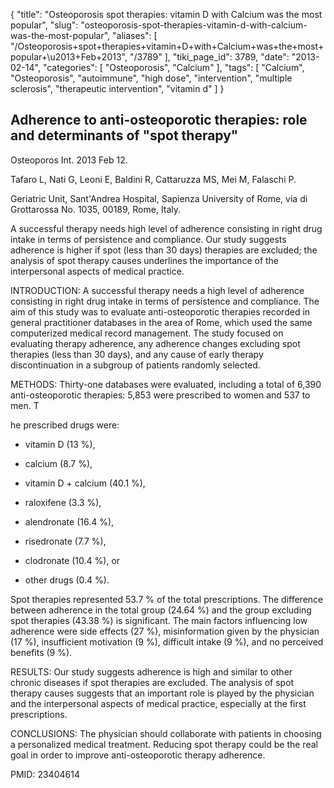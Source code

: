 {
    "title": "Osteoporosis spot therapies: vitamin D with Calcium was the most popular",
    "slug": "osteoporosis-spot-therapies-vitamin-d-with-calcium-was-the-most-popular",
    "aliases": [
        "/Osteoporosis+spot+therapies+vitamin+D+with+Calcium+was+the+most+popular+\u2013+Feb+2013",
        "/3789"
    ],
    "tiki_page_id": 3789,
    "date": "2013-02-14",
    "categories": [
        "Osteoporosis",
        "Calcium"
    ],
    "tags": [
        "Calcium",
        "Osteoporosis",
        "autoimmune",
        "high dose",
        "intervention",
        "multiple sclerosis",
        "therapeutic intervention",
        "vitamin d"
    ]
}


## Adherence to anti-osteoporotic therapies: role and determinants of "spot therapy"

Osteoporos Int. 2013 Feb 12. 

Tafaro L, Nati G, Leoni E, Baldini R, Cattaruzza MS, Mei M, Falaschi P.

Geriatric Unit, Sant'Andrea Hospital, Sapienza University of Rome, via di Grottarossa No. 1035, 00189, Rome, Italy.

A successful therapy needs high level of adherence consisting in right drug intake in terms of persistence and compliance. Our study suggests adherence is higher if spot (less than 30 days) therapies are excluded; the analysis of spot therapy causes underlines the importance of the interpersonal aspects of medical practice.

INTRODUCTION: A successful therapy needs a high level of adherence consisting in right drug intake in terms of persistence and compliance. The aim of this study was to evaluate anti-osteoporotic therapies recorded in general practitioner databases in the area of Rome, which used the same computerized medical record management. The study focused on evaluating therapy adherence, any adherence changes excluding spot therapies (less than 30 days), and any cause of early therapy discontinuation in a subgroup of patients randomly selected.

METHODS: Thirty-one databases were evaluated, including a total of 6,390 anti-osteoporotic therapies: 5,853 were prescribed to women and 537 to men. T

he prescribed drugs were: 

* vitamin D (13 %), 

* calcium (8.7 %), 

* vitamin D + calcium (40.1 %), 

* raloxifene (3.3 %), 

* alendronate (16.4 %), 

* risedronate (7.7 %), 

* clodronate (10.4 %), or 

* other drugs (0.4 %). 

Spot therapies represented 53.7 % of the total prescriptions. The difference between adherence in the total group (24.64 %) and the group excluding spot therapies (43.38 %) is significant. The main factors influencing low adherence were side effects (27 %), misinformation given by the physician (17 %), insufficient motivation (9 %), difficult intake (9 %), and no perceived benefits (9 %).

RESULTS: Our study suggests adherence is high and similar to other chronic diseases if spot therapies are excluded. The analysis of spot therapy causes suggests that an important role is played by the physician and the interpersonal aspects of medical practice, especially at the first prescriptions.

CONCLUSIONS: The physician should collaborate with patients in choosing a personalized medical treatment. Reducing spot therapy could be the real goal in order to improve anti-osteoporotic therapy adherence.

PMID:     23404614